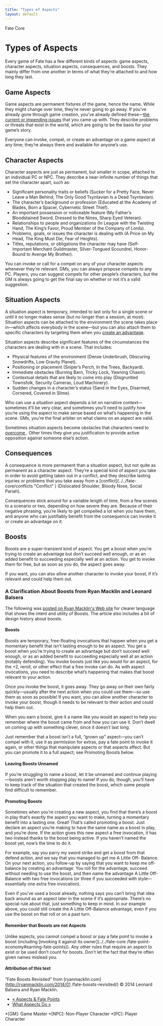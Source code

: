 ```yaml
---
title: "Types of Aspects"
layout: default
---
```

    
Fate Core

#  Types of Aspects

Every game of Fate has a few different kinds of aspects: game aspects,
character aspects, situation aspects, consequences, and boosts. They mainly
differ from one another in terms of what they’re attached to and how long they
last.

## Game Aspects

Game aspects are permanent fixtures of the game, hence the name. While they
might change over time, they’re never going to go away. If you’ve already gone
through game creation, you’ve already defined these—[the current or impending
issues](../../fate-core/setting%E2%80%99s-big-issues) that you came
up with. They describe problems or threats that exist in the world, which are
going to be the basis for your game’s story.

Everyone can invoke, compel, or create an advantage on a game aspect at any
time; they’re always there and available for anyone’s use.

## Character Aspects

Character aspects are just as permanent, but smaller in scope, attached to an
individual PC or NPC. They describe a near-infinite number of things that set
the character apart, such as:

  * Significant personality traits or beliefs (<span class="aspect">Sucker for a Pretty Face</span>, <span class="aspect">Never Leave a Man Behind</span>, <span class="aspect">The Only Good Tsyntavian Is a Dead Tsyntavian</span>).
  * The character’s background or profession (<span class="aspect">Educated at the Academy of Blades</span>, <span class="aspect">Born a Spacer</span>, <span class="aspect">Cybernetic Street Thief</span>).
  * An important possession or noticeable feature (<span class="aspect">My Father’s Bloodstained Sword</span>, <span class="aspect">Dressed to the Nines</span>, <span class="aspect">Sharp Eyed Veteran</span>).
  * Relationships to people and organizations (<span class="aspect">In League with the Twisting Hand</span>, <span class="aspect">The King’s Favor</span>, <span class="aspect">Proud Member of the Company of Lords</span>).
  * Problems, goals, or issues the character is dealing with (<span class="aspect">A Price on My Head</span>, <span class="aspect">The King Must Die</span>, <span class="aspect">Fear of Heights</span>).
  * Titles, reputations, or obligations the character may have (<span class="aspect">Self-Important Merchant Guildmaster</span>, <span class="aspect">Silver-Tongued Scoundrel</span>, <span class="aspect">Honor-Bound to Avenge My Brother</span>).

You can invoke or call for a compel on any of your character aspects whenever
they’re relevant. GMs, you can always propose compels to any PC. Players, you
can suggest compels for other people’s characters, but the GM is always going
to get the final say on whether or not it’s a valid suggestion.

## Situation Aspects

A situation aspect is temporary, intended to last only for a single scene or
until it no longer makes sense (but no longer than a session, at most).
Situation aspects can be attached to the environment the scene takes place
in—which affects everybody in the scene—but you can also attach them to
specific characters by targeting them when you [create an advantage](../../fate-core/four-actions "Create An Advantage" ).

Situation aspects describe significant features of the circumstances the
characters are dealing with in a scene. That includes:

  * Physical features of the environment (<span class="aspect">Dense Underbrush</span>, <span class="aspect">Obscuring Snowdrifts</span>, <span class="aspect">Low Gravity Planet</span>).
  * Positioning or placement (<span class="aspect">Sniper’s Perch</span>, <span class="aspect">In the Trees</span>, <span class="aspect">Backyard</span>).
  * Immediate obstacles (<span class="aspect">Burning Barn</span>, <span class="aspect">Tricky Lock</span>, <span class="aspect">Yawning Chasm</span>).
  * Contextual details that are likely to come into play (<span class="aspect">Disgruntled Townsfolk</span>, <span class="aspect">Security Cameras</span>, <span class="aspect">Loud Machinery</span>).
  * Sudden changes in a character’s status (<span class="aspect">Sand in the Eyes</span>, <span class="aspect">Disarmed</span>, <span class="aspect">Cornered</span>, <span class="aspect">Covered in Slime</span>).

Who can use a situation aspect depends a lot on narrative context—sometimes
it’ll be very clear, and sometimes you’ll need to justify how you’re using the
aspect to make sense based on what’s happening in the scene. GMs, you’re the
final arbiter on what claims on an aspect are valid.

Sometimes situation aspects become obstacles that characters need to [overcome
](../../fate-core/four-actions "Overcome" ). Other times they give
you justification to provide active opposition against someone else’s action.

## Consequences

A consequence is more permanent than a situation aspect, but not quite as
permanent as a character aspect. They’re a special kind of aspect you take in
order to avoid getting taken out in a conflict, and they describe lasting
injuries or problems that you take away from a [conflict](../../fate-
core/conflicts "Conflict" ) (<span class="aspect">Dislocated Shoulder</span>,
<span class="aspect">Bloody Nose</span>, <span class="aspect">Social Pariah</span>).

Consequences stick around for a variable length of time, from a few scenes to
a scenario or two, depending on how severe they are. Because of their negative
phrasing, you’re likely to get compelled a lot when you have them, and anyone
who can justifiably benefit from the consequence can invoke it or create an
advantage on it.

## Boosts

Boosts are a super-transient kind of aspect. You get a boost when you’re
trying to create an advantage but don’t succeed well enough, or as an added
benefit to succeeding especially well at an action. You get to invoke them for
free, but as soon as you do, the aspect goes away.

If you want, you can also allow another character to invoke your boost, if
it’s relevant and could help them out.

### A Clarification About Boosts from Ryan Macklin and Leonard Balsera

The following was [posted on Ryan Macklin's Web
site](http://ryanmacklin.com/2014/01/fate-boosts-revisited/) for clearer
language that shows the intent and utility of Boosts. The article also
includes a bit of design history about boosts.

#### Boosts

Boosts are temporary, free-floating invocations that happen when you get a
momentary benefit that isn’t lasting enough to be an aspect. You get a boost
when you’re trying to create an advantage but don’t succeed well enough, or as
an added benefit to succeeding especially well at an action (notably
defending). You invoke boosts just like you would for an aspect, for the +2,
reroll, or other effect that a free invoke can do. As with aspect invocations,
you need to describe what’s happening that makes that boost relevant to your
action.

Once you invoke the boost, it goes away. They go away on their own fairly
quickly—usually after the next action when you could use them—so use them as
soon as possible! If you want, you can allow another character to invoke your
boost, though it needs to be relevant to their action and could help them out.

When you earn a boost, give it a name like you would an aspect to help you
remember where the boost came from and how you can use it. Don’t dwell on
coming up with something clever, since it doesn’t last long.

Just remember that a boost isn’t a full, “grown up” aspect—you can’t compel
with it, use it as permission for extras, pay a fate point to invoke it again,
or other things that manipulate aspects or that aspects affect. But you can
promote it to a full aspect; see Promoting Boosts below.​

#### Leaving Boosts Unnamed

If you’re struggling to name a boost, let it be unnamed and continue
playing—boosts aren’t worth stopping play to name! If you do, though, you’ll
have to keep track of the situation that created the boost, which some people
find difficult to remember.

#### Promoting Boosts

Sometimes when you’re creating a new aspect, you find that there’s a boost in
play that’s exactly the aspect you want to make, turning a momentary benefit
into a lasting one. Great! That’s called promoting a boost. Just declare an
aspect you’re making to have the same name as a boost in play, and you’re
done. If the action gives this new aspect a free invocation, it has two
instead thanks to the boost being active. If you haven’t named the boost yet,
now’s the time to do it.

For example, say you parry my sword strike and get a boost from that defend
action, and we say that you managed to get me <span class="aspect">A Little Off-
Balance</span>. On your next action, you follow-up by saying that you want to
keep me off-balance by creating an advantage. You roll for the advantage,
succeed without needing to use the boost, and then name the advantage
<span class="aspect">A Little Off-Balance</span> with two free invocations (or three
if you succeeded with style—essentially one extra free invocation).

Even if you’ve used a boost already, nothing says you can’t bring that idea
back around as an aspect later in the scene if it’s appropriate. There’s no
special rule about that, just something to keep in mind. In our example above,
you could still create the <span class="aspect">A Little Off-Balance</span> advantage,
even if you use the boost on that roll or on a past turn.

#### Remember that Boosts are not Aspects

Unlike aspects, you cannot compel a boost or pay a fate point to invoke a
boost (including [invoking it against its owner](../../fate-core
/fate-point-economy#earning-fate-points)). Any other rules that require an
aspect to exist or be used don’t count for boosts. Don’t let the fact that
they’re often given names mislead you.

#### Attribution of this text

“Fate Boosts Revisited” from [ryanmacklin.com](http://ryanmacklin.com/2014/01
/fate-boosts-revisited/) © 2014 Leonard Balsera and Ryan Macklin.

  * [« Aspects &amp; Fate Points](/fate-core/aspects-fate-points)
  * [What Aspects Do »](/fate-core/what-aspects-do)

  *[GM]: Game Master
  *[NPC]: Non-Player Character
  *[PC]: Player Character

